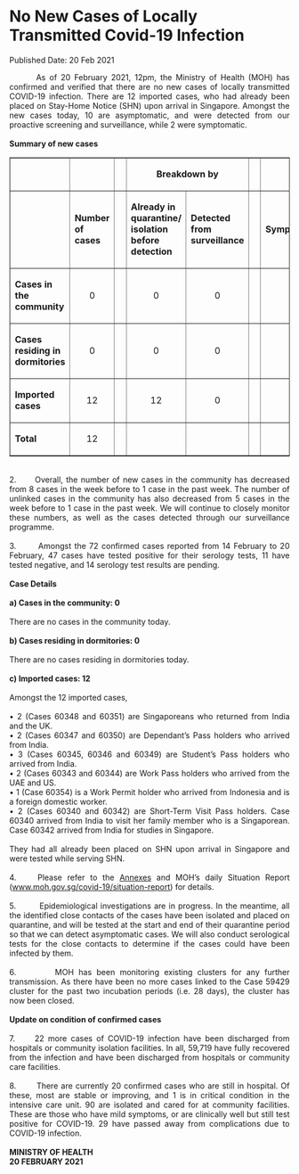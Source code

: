 <html>
    <meta http-equiv="Content-Type" content="text/html; charset=utf-8"/>
    <meta charset="utf-8"/>
    <title>No New Cases of Locally Transmitted Covid-19 Infection</title>
    <body><h1>No New Cases of Locally Transmitted Covid-19 Infection</h1>
    <p>Published Date: 20 Feb 2021</p> <p style="text-align: justify;">&nbsp; &nbsp; &nbsp; &nbsp;As of 20 February 2021, 12pm, the Ministry of Health (MOH) has confirmed and verified that there are no new cases of locally transmitted COVID-19 infection. There are 12 imported cases, who had already been placed on Stay-Home Notice (SHN) upon arrival in Singapore. Amongst the new cases today, 10 are asymptomatic, and were detected from our proactive screening and surveillance, while 2 were symptomatic.&nbsp;&nbsp;<br><br><strong>Summary of new cases</strong><br></p><table border="1" cellspacing="0" cellpadding="0" width="605"><tbody><tr><td width="129"><p align="right">&nbsp;</p></td><td width="60"><p>&nbsp;</p></td><td width="16" valign="top"><p>&nbsp;</p></td><td width="192" colspan="2"><p align="center"><strong>Breakdown by</strong></p></td><td width="16" valign="top"><p>&nbsp;</p></td><td width="192" colspan="2"><p align="center"><strong>Breakdown by</strong></p></td></tr><tr><td width="129"><p align="right">&nbsp;</p></td><td width="60"><p><strong>Number of cases</strong></p></td><td width="16" valign="top"><p>&nbsp;</p></td><td width="96"><p><strong>Already in quarantine/ isolation before detection</strong></p></td><td width="96"><p><strong>Detected from surveillance</strong></p></td><td width="16" valign="top"><p>&nbsp;</p></td><td width="96"><p><strong>Symptomatic</strong></p></td><td width="96"><p><strong>Asymptomatic</strong></p></td></tr><tr><td width="129"><p><strong>Cases in the community</strong></p></td><td width="60"><p align="center">0</p></td><td width="16" valign="top"><p align="center">&nbsp;</p></td><td width="96"><p align="center">0</p></td><td width="96"><p align="center">0</p></td><td width="16" valign="top"><p align="center">&nbsp;</p></td><td width="96"><p align="center">0</p></td><td width="96"><p align="center">0</p></td></tr><tr><td width="129"><p><strong>Cases residing in dormitories</strong></p></td><td width="60"><p align="center">0</p></td><td width="16" valign="top"><p align="center">&nbsp;</p></td><td width="96"><p align="center">0</p></td><td width="96"><p align="center">0</p></td><td width="16" valign="top"><p align="center">&nbsp;</p></td><td width="96"><p align="center">0</p></td><td width="96"><p align="center">0</p></td></tr><tr><td width="129"><p><strong>Imported cases</strong></p></td><td width="60"><p align="center">12</p></td><td width="16" valign="top"><p align="center">&nbsp;</p></td><td width="96"><p align="center">12</p></td><td width="96"><p align="center">0</p></td><td width="16" valign="top"><p align="center">&nbsp;</p></td><td width="96"><p align="center">2</p></td><td width="96"><p align="center">10</p></td></tr><tr><td width="129"><p><strong>Total</strong></p></td><td width="60"><p align="center">12</p></td><td width="16" valign="top"><p align="center">&nbsp;</p></td><td width="96"><p align="center">&nbsp;</p></td><td width="96"><p align="center">&nbsp;</p></td><td width="16" valign="top"><p align="center">&nbsp;</p></td><td width="96"><p align="center">&nbsp;</p></td><td width="96"><p align="center">&nbsp;</p></td></tr></tbody></table><p style="text-align: justify;"><br>2.&nbsp; &nbsp; &nbsp; Overall, the number of new cases in the community has decreased from 8 cases in the week before to 1 case in the past week. The number of unlinked cases in the community has also decreased from 5 cases in the week before to 1 case in the past week. We will continue to closely monitor these numbers, as well as the cases detected through our surveillance programme.<br><br>3.&nbsp; &nbsp; &nbsp; &nbsp;Amongst the 72 confirmed cases reported from 14 February to 20 February, 47 cases have tested positive for their serology tests, 11 have tested negative, and 14 serology test results are pending.<br><br><strong>Case Details<br></strong><br><strong>a) Cases in the community: 0<br></strong><br>There are no cases in the community today.&nbsp;<br><br><strong>b) Cases residing in dormitories: 0<br></strong><br>There are no cases residing in dormitories today.&nbsp;<br><br><strong>c) Imported cases: 12<br></strong><br>Amongst the 12 imported cases,&nbsp;<br><br>• 2 (Cases 60348 and 60351) are Singaporeans who returned from India and the UK.<br>• 2 (Cases 60347 and 60350) are Dependant’s Pass holders who arrived from India.<br>• 3 (Cases 60345, 60346 and 60349) are Student’s Pass holders who arrived from India.&nbsp;<br>• 2 (Cases 60343 and 60344) are Work Pass holders who arrived from the UAE and US.<br>• 1 (Case 60354) is a Work Permit holder who arrived from Indonesia and is a foreign domestic worker.<br>• 2 (Cases 60340 and 60342) are Short-Term Visit Pass holders. Case 60340 arrived from India to visit her family member who is a Singaporean. Case 60342 arrived from India for studies in Singapore.<br><br>They had all already been placed on SHN upon arrival in Singapore and were tested while serving SHN.&nbsp;<br><br>4.&nbsp; &nbsp; Please refer to the <a href="/docs/librariesprovider5/default-document-library/annexes574f7c813fa04958b5570177b4a48ad8.pdf?sfvrsn=ae02a4fd_0" title="Annexes">Annexes</a>&nbsp;and MOH’s daily Situation Report (<a href="http://www.moh.gov.sg/covid-19/situation-report" title="" class="" target="">www.moh.gov.sg/covid-19/situation-report</a>) for details.&nbsp;<br><br>5.&nbsp; &nbsp; &nbsp; &nbsp; Epidemiological investigations are in progress. In the meantime, all the identified close contacts of the cases have been isolated and placed on quarantine, and will be tested at the start and end of their quarantine period so that we can detect asymptomatic cases. We will also conduct serological tests for the close contacts to determine if the cases could have been infected by them.<br><br>6.&nbsp; &nbsp; &nbsp; &nbsp; MOH has been monitoring existing clusters for any further transmission. As there have been no more cases linked to the Case 59429 cluster for the past two incubation periods (i.e. 28 days), the cluster has now been closed.<br><br><strong>Update on condition of confirmed cases<br></strong><br>7.&nbsp; &nbsp; &nbsp;22 more cases of COVID-19 infection have been discharged from hospitals or community isolation facilities. In all, 59,719 have fully recovered from the infection and have been discharged from hospitals or community care facilities.&nbsp;<br><br>8.&nbsp; &nbsp; &nbsp; &nbsp;There are currently 20 confirmed cases who are still in hospital. Of these, most are stable or improving, and 1 is in critical condition in the intensive care unit. 90 are isolated and cared for at community facilities. These are those who have mild symptoms, or are clinically well but still test positive for COVID-19. 29 have passed away from complications due to COVID-19 infection.&nbsp;<br><br><strong>MINISTRY OF HEALTH<br>20 FEBRUARY 2021</strong></p></body>
</html>